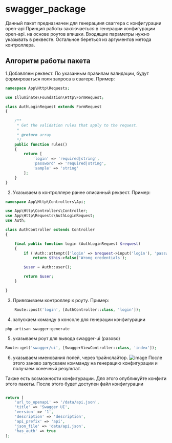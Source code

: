 # swagger_package

Данный пакет предназначен для генерациия сваггера с конфигурации open-api 
Принцип работы заключаеться в генерации конфигурации open-api. на основе роутов апишки. Входящие параметры нужно указывать в реквесте. Остальное береться из аргументов метода контроллера.

## Алгоритм работы пакета
1.Добавляем реквест. По указанным правилам валидации, будут формироваться поля запроса в свагере. Пример: 
```php
namespace App\Http\Requests;

use Illuminate\Foundation\Http\FormRequest;

class AuthLoginRequest extends FormRequest
{

    /**
     * Get the validation rules that apply to the request.
     *
     * @return array
     */
    public function rules()
    {
        return [
            'login' => 'required|string',
            'password' => 'required|string',
            'sample' => 'string'
        ];
    }
}
```
2. Указываем в контроллере ранее описанный реквест. Пример: 
```php
namespace App\Http\Controllers\Api;

use App\Http\Controllers\Controller;
use App\Http\Requests\AuthLoginRequest;
use Auth;

class AuthController extends Controller
{

    final public function login (AuthLoginRequest $request)
    {
        if (!Auth::attempt(['login' => $request->input('login'), 'password' => $request->input('password')]) )
            return $this->false('Wrong credentials');

        $user = Auth::user();

        return $user;
    }

}
```
3. Привязываем контроллер к роуту. Пример: 
```php
    Route::post('login', [AuthController::class, 'login']);
```
4. запускаем команду в консоле для генерации конфигурации 
```
php artisan swagger:generate
```
5. указываем роут для вывода swagger-ui (разово)
```php
Route::get('swagger/ui', [SwaggerViewController::class, 'index']);
```
6. указываем именования полей, через трайнслайтор.
![image](https://user-images.githubusercontent.com/12165549/108693870-8f678580-7528-11eb-8343-8fae8303d82a.png)
После этого заново запускаем комманду на генерацию конфигурации и получаем конечный результат. 


Также есть возможности конфигурации. Для этого опубликуйте конфиги этого пакеты. После этого будет доступен файл конфигурации 
```php 

return [
    'url_to_openapi' => '/data/api.json',
    'title' => 'Swagger UI',
    'version' => '1',
    'description' => 'description',
    'api_prefix' => 'api',
    'json_file' => 'data/api.json',
    'has_auth' => true
];

```

